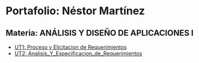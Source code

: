 # Portafolio: Néstor Martínez
## Materia: ANÁLISIS Y DISEÑO DE APLICACIONES I
* [UT1: Proceso y Elicitacion de Requerimientos](UT1_Proceso_Y_Elicitacion_de_Requerimientos)
* [UT2: Analisis_Y_Especificacion_de_Requerimientos](UT2_Analisis_Y_Especificacion_de_Requerimientos)